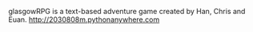 glasgowRPG is a text-based adventure game created by Han, Chris and Euan.
http://2030808m.pythonanywhere.com
